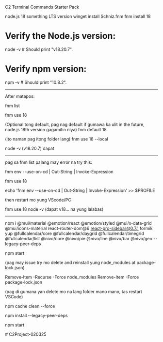 C2 Terminal Commands Starter Pack

node.js 18 something LTS version
winget install Schniz.fnm
fnm install 18
# Verify the Node.js version:
node -v # Should print "v18.20.7".
# Verify npm version:
npm -v # Should print "10.8.2".

____________________________________________

After matapos:

fnm list

fnm use 18

(Optional tong default, pag nag default if gumawa ka ulit in the future, node.js 18th version gagamitin niya)
fnm default 18

(ito naman pag itong folder lang)
fnm use 18 --local

node -v
(v18.20.7) dapat

____________________________________________

pag sa fnm list palang may error na try this:

fnm env --use-on-cd | Out-String | Invoke-Expression

fnm use 18

echo 'fnm env --use-on-cd | Out-String | Invoke-Expression' >> $PROFILE

then restart mo yung VScode/PC

fnm use 18
node -v
(dapat v18... na yung lalabas)
__________________________________________________

npm i @mui/material @emotion/react @emotion/styled @mui/x-data-grid @mui/icons-material react-router-dom@6 react-pro-sidebar@0.7.1 formik yup @fullcalendar/core @fullcalendar/daygrid @fullcalendar/timegrid @fullcalendar/list @nivo/core @nivo/pie @nivo/line @nivo/bar @nivo/geo --legacy-peer-deps


npm start

(pag may issue try mo delete and reinstall yung node_modules at package-lock.json)

Remove-Item -Recurse -Force node_modules
Remove-Item -Force package-lock.json

(pag di gumana yan delete mo na lang folder mano mano, tas restart VSCode)

npm cache clean --force

npm install --legacy-peer-deps

npm start

#   C 2 P r o j e c t - 0 2 0 3 2 5  
 